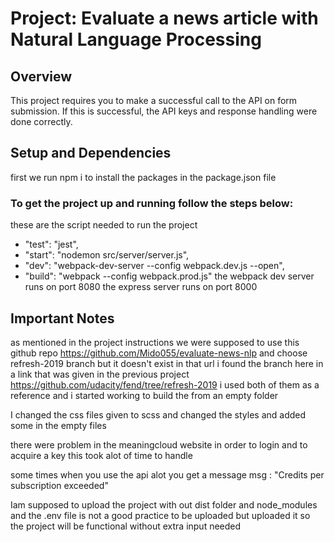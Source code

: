 # Project: Evaluate a news article with Natural Language Processing

## Overview

This project requires you to make a successful call to the API on form submission. If this is successful, the API keys and response handling were done correctly.

## Setup and Dependencies

first we run npm i to install the packages in the package.json file

### To get the project up and running follow the steps below:

these are the script needed to run the project

- "test": "jest",
- "start": "nodemon src/server/server.js",
- "dev": "webpack-dev-server --config webpack.dev.js --open",
- "build": "webpack --config webpack.prod.js"
  the webpack dev server runs on port 8080
  the express server runs on port 8000

## Important Notes

as mentioned in the project instructions
we were supposed to use this github repo https://github.com/Mido055/evaluate-news-nlp
and choose refresh-2019 branch but it doesn't exist in that url
i found the branch here in a link that was given in the previous project https://github.com/udacity/fend/tree/refresh-2019
i used both of them as a reference and i started working to build the from an empty folder

I changed the css files given to scss and changed the styles and added some in the empty files

there were problem in the meaningcloud website in order to login and to acquire a key this took alot of time to handle

some times when you use the api alot you get a message
msg : "Credits per subscription exceeded"

Iam supposed to upload the project with out dist folder and node_modules
and the .env file is not a good practice to be uploaded but uploaded it so the project will be functional without extra input needed
